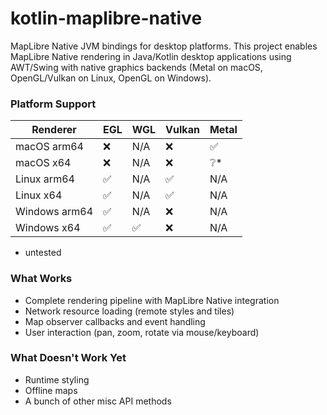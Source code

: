 # kotlin-maplibre-native

MapLibre Native JVM bindings for desktop platforms. This project enables MapLibre Native rendering in Java/Kotlin desktop applications using AWT/Swing with native graphics backends (Metal on macOS, OpenGL/Vulkan on Linux, OpenGL on Windows).

### Platform Support

| Renderer      | EGL | WGL | Vulkan | Metal |
| ------------- | --- | --- | ------ | ----- |
| macOS arm64   | ❌   | N/A | ❌      | ✅     |
| macOS x64     | ❌   | N/A | ❌      | ❔*    |
| Linux arm64   | ✅   | N/A | ✅      | N/A   |
| Linux x64     | ✅   | N/A | ✅      | N/A   |
| Windows arm64 | ✅   | N/A | ❌      | N/A   |
| Windows x64   | ✅   | ✅   | ❌      | N/A   |

* untested

### What Works
- Complete rendering pipeline with MapLibre Native integration
- Network resource loading (remote styles and tiles)
- Map observer callbacks and event handling
- User interaction (pan, zoom, rotate via mouse/keyboard)

### What Doesn't Work Yet
- Runtime styling
- Offline maps
- A bunch of other misc API methods
